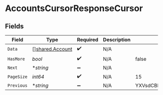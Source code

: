 # AccountsCursorResponseCursor


## Fields

| Field                                              | Type                                               | Required                                           | Description                                        | Example                                            |
| -------------------------------------------------- | -------------------------------------------------- | -------------------------------------------------- | -------------------------------------------------- | -------------------------------------------------- |
| `Data`                                             | [][shared.Account](../../models/shared/account.md) | :heavy_check_mark:                                 | N/A                                                |                                                    |
| `HasMore`                                          | *bool*                                             | :heavy_check_mark:                                 | N/A                                                | false                                              |
| `Next`                                             | **string*                                          | :heavy_minus_sign:                                 | N/A                                                |                                                    |
| `PageSize`                                         | *int64*                                            | :heavy_check_mark:                                 | N/A                                                | 15                                                 |
| `Previous`                                         | **string*                                          | :heavy_minus_sign:                                 | N/A                                                | YXVsdCBhbmQgYSBtYXhpbXVtIG1heF9yZXN1bHRzLol=       |